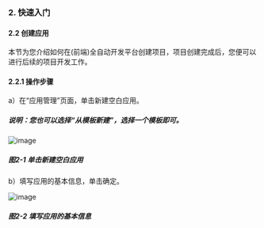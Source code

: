 ### 2. 快速入门

#### 2.2 创建应用

本节为您介绍如何在(前端)全自动开发平台创建项目，项目创建完成后，您便可以进行后续的项目开发工作。

#### 2.2.1 操作步骤

a）在“应用管理”页面，单击新建空白应用。

##### 说明：您也可以选择“从模板新建”，选择一个模板即可。

![image](https://user-images.githubusercontent.com/79617492/212029816-c523dbfa-dec8-4a84-85dc-af955dd12e78.png)

##### 图2-1 单击新建空白应用

b）填写应用的基本信息，单击确定。

![image](https://user-images.githubusercontent.com/79617492/212029826-eec360fe-9290-4b0e-96d1-75583dec1811.png)

##### 图2-2 填写应用的基本信息
